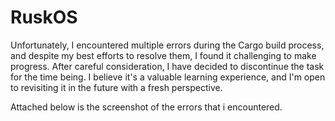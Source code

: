 # RuskOS

 Unfortunately, I encountered multiple errors during the Cargo build process, and despite my best efforts to resolve them, I found it challenging to make progress. After careful consideration, I have decided to discontinue the task for the time being. I believe it's a valuable learning experience, and I'm open to revisiting it in the future with a fresh perspective.
 

 Attached below is the screenshot of the errors that i encountered.

